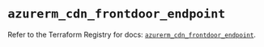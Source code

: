 # `azurerm_cdn_frontdoor_endpoint`

Refer to the Terraform Registry for docs: [`azurerm_cdn_frontdoor_endpoint`](https://registry.terraform.io/providers/hashicorp/azurerm/3.107.0/docs/resources/cdn_frontdoor_endpoint).

